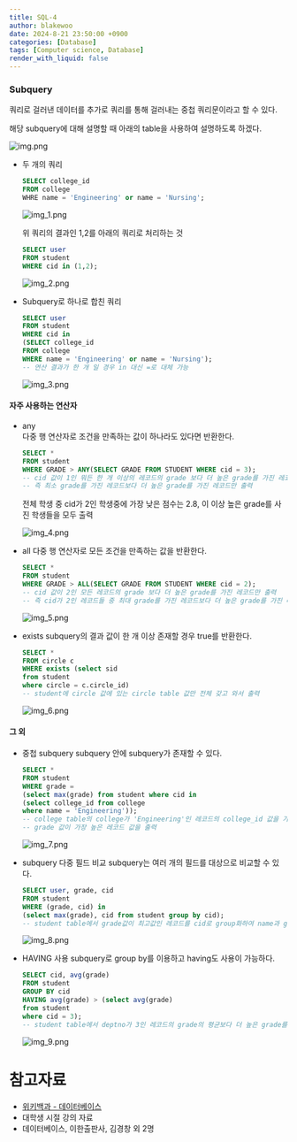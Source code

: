 ```yaml
---
title: SQL-4
author: blakewoo
date: 2024-8-21 23:50:00 +0900
categories: [Database]
tags: [Computer science, Database]
render_with_liquid: false
---
```


### Subquery
쿼리로 걸러낸 데이터를 추가로 쿼리를 통해 걸러내는 중첩 쿼리문이라고 할 수 있다.

해당 subquery에 대해 설명할 때 아래의 table을 사용하여 설명하도록 하겠다.

![img.png](/assets/blog/database/sql4/img.png)


- 두 개의 쿼리
  ```sql
  SELECT college_id
  FROM college
  WHRE name = 'Engineering' or name = 'Nursing';
  ```

  ![img_1.png](/assets/blog/database/sql4/img_1.png)
    

  위 쿼리의 결과인 1,2를 아래의 쿼리로 처리하는 것
  ```sql
  SELECT user
  FROM student
  WHERE cid in (1,2);
  ```

  ![img_2.png](/assets/blog/database/sql4/img_2.png)

- Subquery로 하나로 합친 쿼리
  ```sql
  SELECT user
  FROM student
  WHERE cid in 
  (SELECT college_id
  FROM college
  WHERE name = 'Engineering' or name = 'Nursing');
  -- 연산 결과가 한 개 일 경우 in 대신 =로 대체 가능
  ```

  ![img_3.png](/assets/blog/database/sql4/img_3.png)

#### 자주 사용하는 연산자

- any   
  다중 행 연산자로 조건을 만족하는 값이 하나라도 있다면 반환한다.
  
  ```sql
  SELECT *
  FROM student
  WHERE GRADE > ANY(SELECT GRADE FROM STUDENT WHERE cid = 3);
  -- cid 값이 1인 뭐든 한 개 이상의 레코드의 grade 보다 더 높은 grade를 가진 레코드를 출력
  -- 즉 최소 grade를 가진 레코드보다 더 높은 grade를 가진 레코드만 출력
  ```
  
  전체 학생 중 cid가 2인 학생중에 가장 낮은 점수는 2.8, 이 이상 높은 grade를 사진 학생들을 모두 출력
  
  ![img_4.png](/assets/blog/database/sql4/img_4.png)

- all
  다중 행 연산자로 모든 조건을 만족하는 값을 반환한다.
  
  ```sql
  SELECT *
  FROM student
  WHERE GRADE > ALL(SELECT GRADE FROM STUDENT WHERE cid = 2);
  -- cid 값이 2인 모든 레코드의 grade 보다 더 높은 grade를 가진 레코드만 출력
  -- 즉 cid가 2인 레코드들 중 최대 grade를 가진 레코드보다 더 높은 grade를 가진 레코드만 출력
  ```

  ![img_5.png](/assets/blog/database/sql4/img_5.png)

- exists
  subquery의 결과 값이 한 개 이상 존재할 경우 true를 반환한다.

  ```sql
  SELECT * 
  FROM circle c
  WHERE exists (select sid
  from student
  where circle = c.circle_id)
  -- student에 circle 값에 있는 circle table 값만 전체 갖고 와서 출력
  ```  

  ![img_6.png](/assets/blog/database/sql4/img_6.png)
  

#### 그 외
- 중첩 subquery
  subquery 안에 subquery가 존재할 수 있다.
  ```sql
  SELECT * 
  FROM student
  WHERE grade =
  (select max(grade) from student where cid in
  (select college_id from college
  where name = 'Engineering'));
  -- college table의 college가 'Engineering'인 레코드의 college_id 값을 가져온 것 중에
  -- grade 값이 가장 높은 레코드 값을 출력
  ```
  
  ![img_7.png](/assets/blog/database/sql4/img_7.png)

- subquery 다중 필드 비교
  subquery는 여러 개의 필드를 대상으로 비교할 수 있다.
  ```sql
  SELECT user, grade, cid 
  FROM student
  WHERE (grade, cid) in
  (select max(grade), cid from student group by cid);
  -- student table에서 grade값이 최고값인 레코드를 cid로 group화하여 name과 grade, cid를 출력
  ```
  
  ![img_8.png](/assets/blog/database/sql4/img_8.png)

- HAVING 사용
  subquery로 group by를 이용하고 having도 사용이 가능하다.
  ```sql
  SELECT cid, avg(grade) 
  FROM student
  GROUP BY cid
  HAVING avg(grade) > (select avg(grade)
  from student
  where cid = 3);
  -- student table에서 deptno가 3인 레코드의 grade의 평균보다 더 높은 grade를 가진 레코드의 cid와 평균 grade를 출력
  ```

  ![img_9.png](/assets/blog/database/sql4/img_9.png)

# 참고자료
- [위키백과 - 데이터베이스](https://ko.wikipedia.org/wiki/%EB%8D%B0%EC%9D%B4%ED%84%B0%EB%B2%A0%EC%9D%B4%EC%8A%A4)
- 대학생 시절 강의 자료
- 데이터베이스, 이한출판사, 김경창 외 2명
